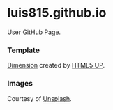 luis815.github.io
======
User GitHub Page.

### Template
[Dimension](https://html5up.net/dimension) created by [HTML5 UP](https://html5up.net/).

### Images
Courtesy of [Unsplash](https://unsplash.com/).
